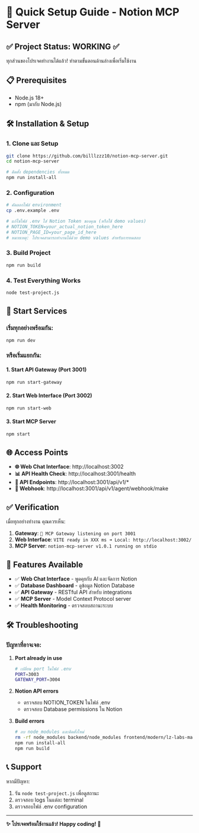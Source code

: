 # 🚀 Quick Setup Guide - Notion MCP Server

## ✅ Project Status: **WORKING** ✅

ทุกส่วนของโปรเจคทำงานได้แล้ว! ทำตามขั้นตอนด้านล่างเพื่อเริ่มใช้งาน

## 📋 Prerequisites

- Node.js 18+ 
- npm (มากับ Node.js)

## 🛠️ Installation & Setup

### 1. Clone และ Setup
```bash
git clone https://github.com/billlzzz10/notion-mcp-server.git
cd notion-mcp-server

# ติดตั้ง dependencies ทั้งหมด
npm run install-all
```

### 2. Configuration
```bash
# คัดลอกไฟล์ environment
cp .env.example .env

# แก้ไขไฟล์ .env ใส่ Notion Token ของคุณ (หรือใช้ demo values)
# NOTION_TOKEN=your_actual_notion_token_here
# NOTION_PAGE_ID=your_page_id_here
# หมายเหตุ: โปรเจคสามารถทำงานได้ด้วย demo values สำหรับการทดสอบ
```

### 3. Build Project
```bash
npm run build
```

### 4. Test Everything Works
```bash
node test-project.js
```

## 🚀 Start Services

### เริ่มทุกอย่างพร้อมกัน:
```bash
npm run dev
```

### หรือเริ่มแยกกัน:

#### 1. Start API Gateway (Port 3001)
```bash
npm run start-gateway
```

#### 2. Start Web Interface (Port 3002)
```bash
npm run start-web
```

#### 3. Start MCP Server
```bash
npm start
```

## 🌐 Access Points

- **🌐 Web Chat Interface**: http://localhost:3002
- **📊 API Health Check**: http://localhost:3001/health
- **🔌 API Endpoints**: http://localhost:3001/api/v1/*
- **🤖 Webhook**: http://localhost:3001/api/v1/agent/webhook/make

## ✅ Verification

เมื่อทุกอย่างทำงาน คุณควรเห็น:

1. **Gateway**: `🚀 MCP Gateway listening on port 3001`
2. **Web Interface**: `VITE ready in XXX ms ➜ Local: http://localhost:3002/`
3. **MCP Server**: `notion-mcp-server v1.0.1 running on stdio`

## 🎯 Features Available

- ✅ **Web Chat Interface** - พูดคุยกับ AI และจัดการ Notion
- ✅ **Database Dashboard** - ดูข้อมูล Notion Database
- ✅ **API Gateway** - RESTful API สำหรับ integrations
- ✅ **MCP Server** - Model Context Protocol server
- ✅ **Health Monitoring** - ตรวจสอบสถานะระบบ

## 🛠️ Troubleshooting

### ปัญหาที่อาจเจอ:

1. **Port already in use**
   ```bash
   # เปลี่ยน port ในไฟล์ .env
   PORT=3003
   GATEWAY_PORT=3004
   ```

2. **Notion API errors**
   - ตรวจสอบ NOTION_TOKEN ในไฟล์ .env
   - ตรวจสอบ Database permissions ใน Notion

3. **Build errors**
   ```bash
   # ลบ node_modules และติดตั้งใหม่
   rm -rf node_modules backend/node_modules frontend/modern/lz-labs-main/web-chat/node_modules
   npm run install-all
   npm run build
   ```

## 📞 Support

หากมีปัญหา:
1. รัน `node test-project.js` เพื่อดูสถานะ
2. ตรวจสอบ logs ในแต่ละ terminal
3. ตรวจสอบไฟล์ .env configuration

---
**✨ โปรเจคพร้อมใช้งานแล้ว! Happy coding! 🚀**